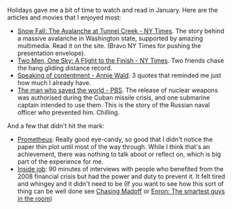 <!--
.. title: Words and Pictures (of note) - January
.. slug: words-and-pictures-of-note-january
.. date: 2013/02/07 17:58:20
.. spellcheck_exceptions: Madoff,whingey
.. tags: Reading
.. link: 
.. description: 
-->


Holidays gave me a bit of time to watch and read in January. Here are the articles and movies that I enjoyed most:

-   [Snow Fall: The Avalanche at Tunnel Creek - NY Times](http://www.nytimes.com/projects/2012/snow-fall/?pagewanted=all#/?part=tunnel-creek). The story behind a massive avalanche in Washington state, supported by amazing multimedia. Read it on the site. (Bravo NY Times for pushing the presentation envelope).
-   [Two Men, One Sky: A Flight to the Finish - NY Times](http://www.nytimes.com/2013/01/13/sports/two-men-one-sky-the-silent-realization-of-a-purer-form-of-flight.html?pagewanted=all&src=longreads&_r=0). Two friends chase the hang gliding distance record.
-   [Speaking of contentment - Annie Wald](https://anniewald.com/2013/01/11/speaking-of-contentment/). 3 quotes that reminded me just how much I already have.
-   [The man who saved the world - PBS](http://www.pbs.org/wnet/secrets/the-man-who-saved-the-world-watch-the-full-episode/905/). The release of nuclear weapons was authorised during the Cuban missile crisis, and one submarine captain intended to use them. This is the story of the Russian naval officer who prevented him. Chilling.

And a few that didn't hit the mark:

-   [Prometheus](http://www.imdb.com/title/tt1446714/): Really good eye-candy, so good that I didn't notice the paper thin plot until most of the way through. While I think that's an achievement, there was nothing to talk about or reflect on, which is big part of the experience for me.
-   [Inside job](http://www.imdb.com/title/tt1645089/): 90 minutes of interviews with people who benefited from the 2008 financial crisis but had the power and duty to prevent it. It felt tired and whingey and it didn't need to be (If you want to see how this sort of thing can be well done see [Chasing Madoff](http://www.imdb.com/title/tt1636849/) or [Enron: The smartest guys in the room](http://www.imdb.com/title/tt1016268/))


